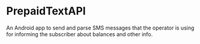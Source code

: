 # PrepaidTextAPI

An Android app to send and parse SMS messages that the operator is using for informing the subscriber about balances and other info.
